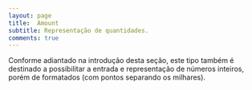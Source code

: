 ```yaml
---
layout: page
title:  Amount
subtitle: Representação de quantidades.
comments: true
---
```


Conforme adiantado na introdução desta seção, este tipo também é destinado a possibilitar a entrada e representação de números inteiros, porém de formatados (com pontos separando os milhares).
